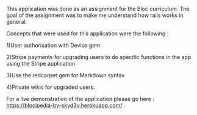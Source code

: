 This application was done as an assignment for the Bloc curriculum. The goal of the assignment was to make me understand how rails works in general.

Concepts that were used for this application were the following :

1)User authorisation with Devise gem


2)Stripe payments for upgrading users to do specific functions in the app using the Stripe application


3)Use the redcarpet gem for Markdown syntax


4)Private wikis for upgraded users.

For a live demonstration of the application please go here :  https://blocipedia-by-skyd3v.herokuapp.com/ .
